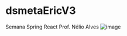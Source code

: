 # dsmetaEricV3
Semana Spring React Prof. Nélio Alves
![image](https://user-images.githubusercontent.com/65664969/202722552-88e4bfcc-19ed-4a51-ae16-4a95e55a7ad1.png)
